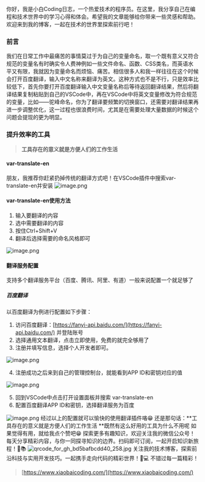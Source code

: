 你好，我是小白Coding日志，一个热爱技术的程序员。在这里，我分享自己在编程和技术世界中的学习心得和体会。希望我的文章能够给你带来一些灵感和帮助。欢迎来到我的博客，一起在技术的世界里探索前行吧！
### 前言
我们在日常工作中最痛苦的事情莫过于为自己的变量命名，取一个既有意义又符合规范的变量名有时确实令人费神例如一些文件命名、函数、CSS类名，而英语水平又有限，我就因为变量命名而烦恼、痛苦。相信很多人和我一样往往在这个时候会打开百度翻译，输入中文名称来翻译为英文。这种方式也不是不行，只是效率比较低下，首先你要打开百度翻译输入中文变量名称后等待返回翻译结果，然后将翻译结果复制粘贴到自己的VSCode中，再在VSCode中将英文变量修改为符合规范的变量，比如——驼峰命名，你为了翻译要频繁的切换窗口，还需要对翻译结果再进一步调整优化，这一过程也很浪费时间，尤其是在需要处理大量数据的时候这个问题会提现的更为明显。
### 提升效率的工具
> **工具存在的意义就是方便人们的工作生活**

#### var-translate-en
朋友，我推荐你赶紧扔掉传统的翻译方式吧！在VSCode插件中搜索var-translate-en并安装
![image.png](https://cdn.nlark.com/yuque/0/2024/png/36013995/1706073269587-aa19f7ff-027e-40b0-be44-d295beb9b1fe.png#averageHue=%23f9f7dc&clientId=u10a7947b-77d1-4&from=paste&height=393&id=vL1fv&originHeight=393&originWidth=342&originalType=binary&ratio=1&rotation=0&showTitle=false&size=17386&status=done&style=none&taskId=u8ca59aa6-bae9-4ba8-a5e6-f2945864be5&title=&width=342)
#### var-translate-en使用方法

1. 输入要翻译的内容
2. 选中需要翻译的内容
3. 按住Ctrl+Shift+V
4. 翻译后选择需要的命名风格即可

![image.png](https://cdn.nlark.com/yuque/0/2024/png/36013995/1706155481960-fa8317f6-7cf2-4c5b-be53-3cce972c84cc.png#averageHue=%23ececec&clientId=u10a7947b-77d1-4&from=paste&height=298&id=N525X&originHeight=298&originWidth=602&originalType=binary&ratio=1&rotation=0&showTitle=false&size=32960&status=done&style=none&taskId=u76100c95-ba0a-4ed0-988a-f80f9bcf4a3&title=&width=602)
#### 翻译服务配置
支持多个翻译服务平台（百度、腾讯、阿里、有道）一般来说配置一个就足够了
##### 百度翻译
以百度翻译为例进行配置如下步骤：

1. 访问百度翻译：[https://fanyi-api.baidu.com/](https://fanyi-api.baidu.com/) 并登陆账号
2. 选择通用文本翻译，点击立即使用，免费的就完全够用了
3. 注册并填写信息，选择个人开发者即可。

![image.png](https://cdn.nlark.com/yuque/0/2024/png/36013995/1706156527276-88d8d2e5-ff8e-43de-8d74-d0f039027f34.png#averageHue=%23fbfbfa&clientId=u10a7947b-77d1-4&from=paste&height=857&id=hcA8t&originHeight=857&originWidth=663&originalType=binary&ratio=1&rotation=0&showTitle=false&size=47518&status=done&style=none&taskId=ue8e41647-b6f0-4cd8-b4b9-99e57206c7b&title=&width=663)

4. 注册成功之后来到自己的管理控制台，就能看到APP ID和密钥对应的值

![image.png](https://cdn.nlark.com/yuque/0/2024/png/36013995/1706156643066-048980bf-c501-4167-ba2b-410239dfef04.png#averageHue=%2311100f&clientId=u10a7947b-77d1-4&from=paste&height=61&id=ioTkU&originHeight=61&originWidth=1292&originalType=binary&ratio=1&rotation=0&showTitle=false&size=12621&status=done&style=none&taskId=uccde14e0-ff46-46c8-8f09-967efd7f959&title=&width=1292)

5. 回到VSCode中点击打开设置面板并搜索 var-translate-en
6. 配置百度翻译APP ID和密钥，选择翻译服务为百度

![image.png](https://cdn.nlark.com/yuque/0/2024/png/36013995/1706157036809-383de69b-a39e-4757-833f-85a04cc4b59f.png#averageHue=%23c7ebcc&clientId=u10a7947b-77d1-4&from=paste&height=935&id=A76nh&originHeight=935&originWidth=1234&originalType=binary&ratio=1&rotation=0&showTitle=false&size=70277&status=done&style=none&taskId=u12870be8-2ed4-466d-a5d3-71b72b753bd&title=&width=1234)
经过以上的配置就可以愉快的使用翻译插件咯😁
还是那句话：**工具存在的意义就是方便人们的工作生活 **既然有这么好用的工具为什么不用呢
如果觉得有用，就给我点个赞吧😁
探索更多有趣知识，欢迎关注我的微信公众号！每天分享精彩内容，与你一同探寻知识的边界。扫码即可订阅，一起开启知识新旅程！🚀📚
![qrcode_for_gh_bd5bafbcdd40_258.jpg](https://cdn.nlark.com/yuque/0/2024/jpeg/36013995/1705556124681-b339e93e-c46c-41e7-9922-b49c58aeff21.jpeg#averageHue=%23a09f9f&clientId=u38add42d-4de3-4&from=ui&id=ufd2b1fe9&originHeight=258&originWidth=258&originalType=binary&ratio=1&rotation=0&showTitle=false&size=26790&status=done&style=none&taskId=u7f558f04-96e1-43f7-8d4c-70f1b40b037&title=)
关注我的技术博客，探索前沿科技与实用开发技巧。一起携手走向代码的精彩世界！🚀💻 不错过每一篇精彩！
> [https://www.xiaobaicoding.com/](https://www.xiaobaicoding.com/)



